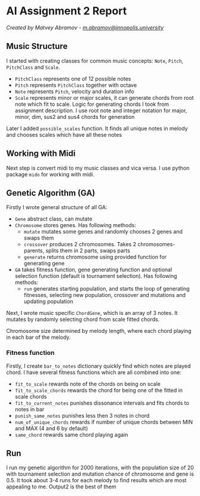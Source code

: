 # AI Assignment 2 Report

*Created by Matvey Abramov - m.abramov@innopolis.university*

## Music Structure

I started with creating classes for common music concepts: `Note`, `Pitch`, `PitchClass` and `Scale`. 

- `PitchClass` represents  one of 12 possible notes
- `Pitch` represents `PitchClass` together with octave
- `Note` represents `Pitch`, velocity and duration info
- `Scale` represents minor or major scales, it can generate chords from root note which fit to scale. Logic for generating chords I took from assignment description. I use root note and integer notation for major, minor, dim, sus2 and sus4 chords for generation

Later I added `possible_scales` function. It finds all unique notes in melody and chooses scales which have all these notes

## Working with Midi

Next step is convert midi to my music classes and vica versa. I use python package `mido` for working with midi. 

## Genetic Algorithm (GA)

Firstly I wrote general structure of all GA:

- `Gene` abstract class, can mutate
- `Chromosome` stores genes. Has following methods:
    - `mutate` mutates some genes and randomly chooses 2 genes and swaps them
    - `crossover` produces 2 chromosomes. Takes 2 chromosomes-parents, splits them in 2 parts, swaps parts
    - `generate` returns chromosome using provided function for generating gene
- `GA` takes fitness function, gene generating function and optional selection function (default is tournament selection). Has following methods:
    - `run` generates starting population, and starts the loop of generating fitnesses, selecting new population, crossover and mutations and updating population

Next, I wrote music specific `ChordGene`, which is an array of 3 notes. It mutates by randomly selecting chord from scale fitted chords.

Chromosome size determined by melody length, where each chord playing in each bar of the melody.

### Fitness function

Firstly, I create `bar_to_notes` dictionary quickly find which notes are played chord. I have several fitness functions which are all combined into one:

- `fit_to_scale` rewards note of the chords on being on scale
- `fit_to_scale_chords` rewards the chord for being one of the fitted in scale chords
- `fit_to_current_notes` punishes dissonance intervals and fits chords to notes in bar
- `punish_same_notes` punishes less then 3 notes in chord
- `num_of_unique_chords` rewards if number of unique chords between MIN and MAX (4 and 6 by default)
- `same_chord` rewards same chord playing again

## Run

I run my genetic algorithm for 2000 iterations, with the population size of 20 with tournament selection and mutation chance of chromosome and gene is 0.5. It took about 3-4 runs for each melody to find results which are most appealing to me. Output2 is the best of them